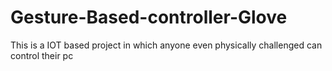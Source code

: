 # Gesture-Based-controller-Glove
This is a IOT based project in which anyone even physically challenged can control their pc
